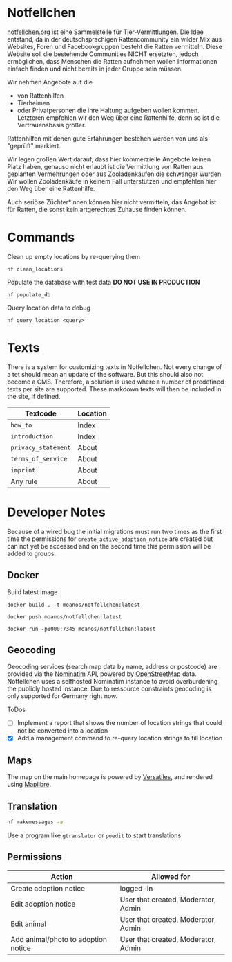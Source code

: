 # Notfellchen

[notfellchen.org](https://notfellchen.org) ist eine Sammelstelle für Tier-Vermittlungen. Die Idee entstand, da in der
deutschsprachigen Rattencommunity ein wilder Mix aus Websites, Foren und Facebookgruppen besteht die Ratten vermitteln.
Diese Website soll die bestehende Communities NICHT ersetzten, jedoch ermöglichen, dass Menschen die Ratten aufnehmen
wollen Informationen einfach finden und nicht bereits in jeder Gruppe sein müssen.

Wir nehmen Angebote auf die

* von Rattenhilfen
* Tierheimen
* oder Privatpersonen die ihre Haltung aufgeben wollen
  kommen. Letzteren empfehlen wir den Weg über eine Rattenhilfe, denn so ist die Vertrauensbasis größer.

Rattenhilfen mit denen gute Erfahrungen bestehen werden von uns als "geprüft" markiert.

Wir legen großen Wert darauf, dass hier kommerzielle Angebote keinen Platz haben, genauso nicht erlaubt ist die
Vermittlung von Ratten aus geplanten Vermehrungen oder aus Zooladenkäufen die schwanger wurden. Wir wollen Zooladenkäufe
in keinem Fall unterstützen und empfehlen hier den Weg über eine Rattenhilfe.

Auch seriöse Züchter\*innen können hier nicht vermitteln, das Angebot ist für Ratten, die sonst kein artgerechtes
Zuhause finden können.

# Commands

Clean up empty locations by re-querying them

```shell
nf clean_locations
```

Populate the database with test data **DO NOT USE IN PRODUCTION**
```shell
nf populate_db
```

Query location data to debug
```shell
nf query_location <query>
```

# Texts

There is a system for customizing texts in Notfellchen. Not every change of a tet should mean an update of the software. But this should also not become a CMS.
Therefore, a solution is used where a number of predefined texts per site are supported. These markdown texts will then be included in the site, if defined.

| Textcode            | Location |
|---------------------|----------|
| `how_to`            | Index    |
| `introduction`      | Index    |
| `privacy_statement` | About    |
| `terms_of_service`  | About    |
| `imprint`           | About    |
| Any rule            | About    |

# Developer Notes

Because of a wired bug the initial migrations must run two times as the first time the permissions
for `create_active_adoption_notice` are created but can not yet be accessed and on the second time this permission will
be added to groups.

## Docker

Build latest image

```
docker build . -t moanos/notfellchen:latest
```

```
docker push moanos/notfellchen:latest
```

```
docker run -p8000:7345 moanos/notfellchen:latest
```

## Geocoding

Geocoding services (search map data by name, address or postcode) are provided via the
[Nominatim](https://nominatim.org/) API, powered by [OpenStreetMap](https://openstreetmap.org) data. Notfellchen uses
a selfhosted Nominatim instance to avoid overburdening the publicly hosted instance. Due to ressource constraints
geocoding is only supported for Germany right now.

ToDos
* [ ] Implement a report that shows the number of location strings that could not be converted into a location
* [x] Add a management command to re-query location strings to fill location

## Maps

The map on the main homepage is powered by [Versatiles](https://versatiles.org), and rendered using [Maplibre](https://maplibre.org/).

## Translation

```zsh
nf makemessages -a
```

Use a program like `gtranslator` or `poedit` to start translations

## Permissions

| Action                              | Allowed for                         |
|-------------------------------------|-------------------------------------|
| Create adoption notice              | logged-in                           |
| Edit adoption notice                | User that created, Moderator, Admin |
| Edit animal                         | User that created, Moderator, Admin |
| Add animal/photo to adoption notice | User that created, Moderator, Admin |
